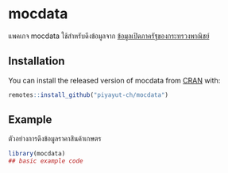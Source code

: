 
# mocdata

<!-- badges: start -->
<!-- badges: end -->

แพคเกจ mocdata ใช้สำหรับดึงข้อมูลจาก [ข้อมูลเปิดภาครัฐของกระทรวงพาณิชย์](https://data.moc.go.th)

## Installation

You can install the released version of mocdata from [CRAN](https://CRAN.R-project.org) with:

``` r
remotes::install_github("piyayut-ch/mocdata")
```

## Example

ตัวอย่างการดึงข้อมูลราคาสินค้าเกษตร

``` r
library(mocdata)
## basic example code
```

